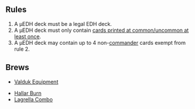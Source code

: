 ## Rules

1. A μEDH deck must be a legal EDH deck.
2. A μEDH deck must only contain [cards printed at common/uncommon at least once](https://scryfall.com/search?q=f%3Aedh+r%3Cr).
3. A μEDH deck may contain up to 4 non-[commander](https://scryfall.com/search?q=f%3Aedh+r%3Cr+is%3Acommander) cards exempt from rule 2.

## Brews

<!--
- <span class="W"></span>
- <span class="U"></span>
- <span class="B"></span>
-->
- [Valduk Equipment](https://www.moxfield.com/decks/8Xe9R9I0LESEVm3JtBtSxQ) <span class="R"></span>
<!--
- <span class="G"></span>
-->
- [Hallar Burn](https://www.moxfield.com/decks/GFUaxnMTmUKFg_RMyEpd3A) <span class="R"></span><span class="G"></span>
- [Lagrella Combo](https://www.moxfield.com/decks/rVfbj4k7z0-5tgAP0x711Q) <span class="W"></span><span class="U"></span><span class="G"></span>
